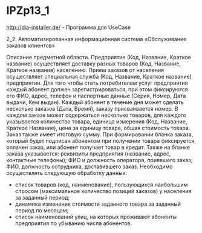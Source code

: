 IPZp13_1
========
http://dia-installer.de/ - Программа для UseCase



2_2. Автоматизированная информационная система «Обслуживание заказов клиентов»

Описание предметной области. 
Предприятие (Код, Название, Краткое название) осуществляет доставку разных товаров (Код, Название, Краткое название) населению. Прием заказов от населения осуществляет специальная служба (Код, Название, Краткое название) предприятия. 
Для того чтобы стать потребителем услуг предприятия каждый абонент должен зарегистрироваться, при этом фиксируются его ФИО, адрес, телефон и паспортные данные (Серия, Номер, Дата выдачи, Кем выдан). Каждый абонент в течение дня может сделать несколько заказов (Дата, Время), заказу присваивается номер. 
В каждом заказе может содержаться несколько товаров, для каждого указывается количество товара, единица измерения (Код, Название, Краткое Название), цена за единицу товара, общая стоимость товара. Заказ также имеет итоговую сумму. При формировании бланка заказа, который будет подписан абонентом при получении товара фиксируется, оплачен заказ, или абонент получает товар в кредит. Также на бланке заказа указывается: реквизиты предприятия (название, адрес, контактные телефоны); ФИО и должность оператора, приявшего заказ; ФИО, должность сотрудника, доставившего заказ.
Необходимо осуществлять следующую обработку данных:
- список товаров (код, наименование), пользующихся наибольшим спросом (максимальное количество позиций заказов) у населения за заданный период;
- динамика изменения стоимости заданного товара за заданный период по месяцам;
- список наименований улиц, на которых проживают абоненты предприятия по убыванию числа абонентов.
